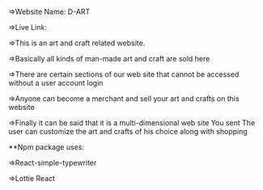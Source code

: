 =>Website Name: D-ART

=>Live Link: 


=>This is an art and craft related website.

=>Basically all kinds of man-made art and craft are sold here

=>There are certain sections of our web site that cannot be accessed without a user account login

=>Anyone can become a merchant and sell your art and crafts on this website

=>Finally it can be said that it is a multi-dimensional web site
You sent
The user can customize the art and crafts of his choice along with shopping



**Npm package uses:

=>React-simple-typewriter

=>Lottie React